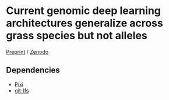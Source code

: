 # Current genomic deep learning architectures generalize across grass species but not alleles

[Preprint](https://www.biorxiv.org/content/10.1101/2024.04.11.589024v1) / [Zenodo](https://zenodo.org/records/10723668)

## Dependencies

- [Pixi](https://pixi.sh)
- [git-lfs](https://git-lfs.github.com)

